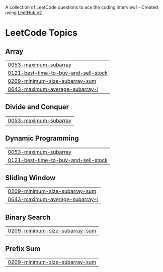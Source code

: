 A collection of LeetCode questions to ace the coding interview! - Created using [LeetHub v2](https://github.com/arunbhardwaj/LeetHub-2.0)
<!---LeetCode Topics Start-->
# LeetCode Topics
## Array
|  |
| ------- |
| [0053-maximum-subarray](https://github.com/yaswanthi243/leetcode/tree/master/0053-maximum-subarray) |
| [0121-best-time-to-buy-and-sell-stock](https://github.com/yaswanthi243/leetcode/tree/master/0121-best-time-to-buy-and-sell-stock) |
| [0209-minimum-size-subarray-sum](https://github.com/yaswanthi243/leetcode/tree/master/0209-minimum-size-subarray-sum) |
| [0643-maximum-average-subarray-i](https://github.com/yaswanthi243/leetcode/tree/master/0643-maximum-average-subarray-i) |
## Divide and Conquer
|  |
| ------- |
| [0053-maximum-subarray](https://github.com/yaswanthi243/leetcode/tree/master/0053-maximum-subarray) |
## Dynamic Programming
|  |
| ------- |
| [0053-maximum-subarray](https://github.com/yaswanthi243/leetcode/tree/master/0053-maximum-subarray) |
| [0121-best-time-to-buy-and-sell-stock](https://github.com/yaswanthi243/leetcode/tree/master/0121-best-time-to-buy-and-sell-stock) |
## Sliding Window
|  |
| ------- |
| [0209-minimum-size-subarray-sum](https://github.com/yaswanthi243/leetcode/tree/master/0209-minimum-size-subarray-sum) |
| [0643-maximum-average-subarray-i](https://github.com/yaswanthi243/leetcode/tree/master/0643-maximum-average-subarray-i) |
## Binary Search
|  |
| ------- |
| [0209-minimum-size-subarray-sum](https://github.com/yaswanthi243/leetcode/tree/master/0209-minimum-size-subarray-sum) |
## Prefix Sum
|  |
| ------- |
| [0209-minimum-size-subarray-sum](https://github.com/yaswanthi243/leetcode/tree/master/0209-minimum-size-subarray-sum) |
<!---LeetCode Topics End-->